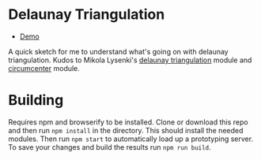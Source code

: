 # Delaunay Triangulation

* [Demo](http://gregtatum.com/poems/delaunay/)

A quick sketch for me to understand what's going on with delaunay triangulation. Kudos to Mikola Lysenki's [delaunay triangulation](https://github.com/mikolalysenko/delaunay-triangulate) module and [circumcenter](https://github.com/mikolalysenko/circumcenter) module.

# Building

Requires npm and browserify to be installed. Clone or download this repo and then run `npm install` in the directory. This should install the needed modules. Then run `npm start` to automatically load up a prototyping server. To save your changes and build the results run `npm run build`.